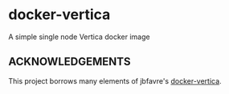# docker-vertica
A simple single node Vertica docker image

## ACKNOWLEDGEMENTS

This project borrows many elements of jbfavre's [docker-vertica](https://github.com/jbfavre/docker-vertica).
